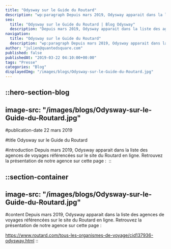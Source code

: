 ```yaml
---
title: "Odysway sur le Guide du Routard"
description: "wp:paragraph Depuis mars 2019, Odysway apparait dans la liste des agences de voyages referencees sur le site du Routard en ligne. Retrouvez la presentation de notre agence sur cette page : https://www.routard.com/tous-les-organismes-de-voyage/cid137936-odysway.html /wp:paragraph"
seo:
  title: "Odysway sur le Guide du Routard | Blog Odysway"
  description: "Depuis mars 2019, Odysway apparait dans la liste des agences de voyages référencées sur le site du Routard en ligne. Retrouvez le lien ici !"
navigation:
  title: "Odysway sur le Guide du Routard"
  description: "wp:paragraph Depuis mars 2019, Odysway apparait dans la liste des agences de voyages referencees sur le site du Routard en ligne. Retrouvez la presentation de notre agence sur cette page : https://www.routard.com/tous-les-organismes-de-voyage/cid137936-odysway.html /wp:paragraph"
author: "julien@quantedsquare.com"
published: false
publishedAt: "2019-03-22 04:10:00+00:00"
tags: "Presse"
categories: "Blog"
displayedImg: "/images/blogs/Odysway-sur-le-Guide-du-Routard.jpg"
---
```


::hero-section-blog
---
image-src: "/images/blogs/Odysway-sur-le-Guide-du-Routard.jpg"
---
#publication-date
22 mars 2019

#title
Odysway sur le Guide du Routard

#introduction
Depuis mars 2019, Odysway apparait dans la liste des agences de voyages référencées sur le site du Routard en ligne. Retrouvez la présentation de notre agence sur cette page : 
::

::section-container
---
image-src: "/images/blogs/Odysway-sur-le-Guide-du-Routard.jpg"
---
#content
Depuis mars 2019, Odysway apparait dans la liste des agences de voyages référencées sur le site du Routard en ligne. Retrouvez la présentation de notre agence sur cette page : 

https://www.routard.com/tous-les-organismes-de-voyage/cid137936-odysway.html
::
